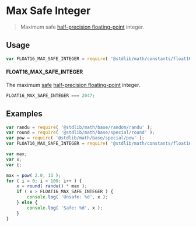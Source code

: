 # Max Safe Integer

> Maximum safe [half-precision floating-point][half-precision-floating-point-format] integer.

<section class="usage">

## Usage

``` javascript
var FLOAT16_MAX_SAFE_INTEGER = require( '@stdlib/math/constants/float16-max-safe-integer' );
```

#### FLOAT16_MAX_SAFE_INTEGER

The maximum [safe][safe-integers] [half-precision floating-point][half-precision-floating-point-format] integer.

``` javascript
FLOAT16_MAX_SAFE_INTEGER === 2047;
```

</section>

<!-- /.usage -->


<section class="examples">

## Examples

``` javascript
var randu = require( '@stdlib/math/base/random/randu' );
var round = require( '@stdlib/math/base/special/round' );
var pow = require( '@stdlib/math/base/special/pow' );
var FLOAT16_MAX_SAFE_INTEGER = require( '@stdlib/math/constants/float16-max-safe-integer' );

var max;
var x;
var i;

max = pow( 2.0, 13 );
for ( i = 0; i < 100; i++ ) {
    x = round( randu() * max );
    if ( x > FLOAT16_MAX_SAFE_INTEGER ) {
        console.log( 'Unsafe: %d', x );
    } else {
        console.log( 'Safe: %d', x );
    }
}
```

</section>

<!-- /.examples -->


<section class="links">

[safe-integers]: http://www.2ality.com/2013/10/safe-integers.html
[half-precision-floating-point-format]: https://en.wikipedia.org/wiki/Half-precision_floating-point_format

</section>

<!-- /.links -->
